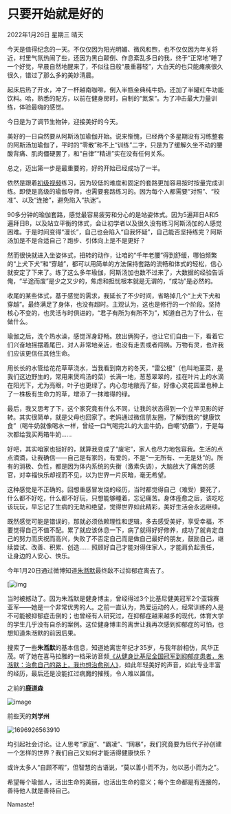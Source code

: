 # 只要开始就是好的



2022年1月26日 星期三 晴天

今天是值得纪念的一天。不仅仅因为阳光明媚、微风和煦，也不仅仅因为年关将近，村里气氛热闹了些，还因为黑白颠倒、作息紊乱多日的我，终于“正常地”睡了一个好觉，早晨自然地醒来了，不似往日般“晨重暮轻”，大白天的也只能瘫痪很久很久，错过了那么多的美妙清晨。

起床后热了开水，冲了一杯越南咖啡，倒入半瓶金典纯牛奶，还加了半罐红牛功能饮料。哈，熟悉的配方，以前在健身房时，自制的“氮泵”。为了冲击最大力量训练，体验最嗨的感觉。

今日是为了调节生物钟，迎接美好的今天。

美好的一日自然要从阿斯汤加瑜伽开始。说来惭愧，已经两个多星期没有习练整套的阿斯汤加瑜伽了，平时的“零散”称不上“训练”二字，只是为了缓解久坐不动的腰酸背痛、肌肉僵硬罢了，和“自律”“精进”实在没有任何关系。

总之，迈出第一步是最重要的，好的开始已经成功了一半。

依然是跟着[初级视频](https://www.bilibili.com/video/BV1Xb411y7XP?spm_id_from=333.999.0.0)练习，因为较低的难度和固定的套路更加容易按时按量完成训练。即使是高级的瑜伽导师，也需要套路练习的。因为每个人都需要“对照”、“校准”、以及“连接”，避免陷入“执迷”。

90多分钟的瑜伽套路，感觉最容易疲劳和分心的是站姿体式。因为5遍拜日A和5遍拜日B，以及站立平衡的体式，会让初学者以及很久没有练习阿斯汤加的人感觉困难。于是时间变得“漫长”，自己也会陷入“自我怀疑”，自己能否坚持练完？阿斯汤加是不是合适自己？跑步、引体向上是不是更好？

然而很快就进入坐姿体式，扭转的动作，让咱的“千年老腰”得到舒缓，哪怕频繁的“上犬下犬”和“穿越”，都可以用简单的方法保持套路的流畅和体式的轻松，信心就安定了下来了。练了这么多年瑜伽，阿斯汤加也数不过来了，大数据的经验告诉俺，“半途而废”是少之又少的，焦虑和担忧根本就是无谓的，“成功”是必然的。

收尾的某些体式，基于感觉的需求，我延长了不少时间，省略掉几个“上犬下犬和穿越”。最终满足了身体，也没有超时。主观认为，这也是修行的一个阶段。坚持核心不变的，也灵活与时俱进的，“君子有所为有所不为”，知道自己为了什么，在做什么。

瑜伽之后，洗个热水澡，感觉浑身舒畅。放出俩狗子，也让它们自由一下，看着它们兴奋地摇摆着尾巴，对人非常地亲近，也没有走丢或者闯祸。万物有灵，也许我们应该更信任其他生命。

用长长的水管给花花草草浇水，当我看到南方的冬天，“雷公根”（也叫地茎菜，是我们这边野生的，常用来煲鸡汤的菜）长满一地，葱葱翠翠的，挂在叶片上的水滴在阳光下，尤为亮眼，叶子也更绿了。内心忽地敞亮了些，好像心灵花园里也种上了一株极有生命力的草，增添了一抹难得的绿。

最后，我又思考了下，这个家究竟有什么不同，让我的状态得到一个立竿见影的好转。其实很简单，就是父母也回家了。老妈通过微信朋友圈，了解到我的“健康饮食”（喝牛奶就像喝水一样，曾经一口气喝完2L的大盅牛奶，自嘲“奶霸”），于是每次都给我买两箱牛奶……

好吧，其实咱家也挺好的，就算我变成了“废宅”，家人也尽力地包容我。生活的点点滴滴，让我确信——自己是有家的，有爱的，不是“一无所有、一无是处”的。所有的消极、负性，都是因为体内系统的失衡（激素失调），大脑放大了痛苦的感官，对幸福快乐却视而不见，以为世界一片灰暗，毫无希望。

这种感觉是不正确的。回想重感冒发烧的经历，当时都觉得自己（难受）要死了，什么都不好吃，什么都不好玩，只想能够睡着，忘记痛苦。身体痊愈之后，该吃吃该玩玩，早忘记了生病的无助和绝望，觉得世界如此精彩，美好生活会永远继续。

既然感觉可能是错误的，那就必须依赖理性和逻辑，多去感受美好，享受幸福，不要觉得自己不值不配。累了就应该休息一下，病了就得好好修养，成功了就肯定自己的努力而庆祝而高兴，失败了不否定自己而是做自己最好的朋友，鼓励自己，继续尝试、改善、积累、创造…… 照顾好自己才能对得住家人，才能肩负起责任，让身边的人安心、快乐。

今年1月20日通过微博知道[朱湉默](https://weibo.com/tianmozhu)最终敌不过抑郁症离去了。

[![img](https://oss.sssmoe.com/wp-content/uploads202406062144951.png)


当时被撼动了。因为朱湉默是健身博主，曾经得过3个比基尼健美冠军2个亚锦赛亚军——她是一个非常优秀的人。之前一直认为，热爱运动的人，经常训练的人是不可能被抑郁症击倒的；也曾经有人研究过，在抑郁症越来越多的现代，体育大学的学生几乎没有自杀的案例。这位健身博主的离世让我再次感到抑郁症的可怕，也想知道朱湉默的前因后果。

搜索了一些**朱湉默**的基本信息，知道她离世年纪才35岁，与我年龄相仿，风华正茂。听了她在喜马拉雅的一档采访音频[《从健身比基尼全国冠军到抑郁症患者，朱湉默：治愈自己的路上，我也想治愈别人》](https://www.ximalaya.com/sound/236317095)，如此年轻美好的声音，如此专业丰富的经历，最后还是没能扛过病魔的摧残，令人难以置信。

之前的**鹿道森**

![image](https://oss.sssmoe.com/wp-content/uploads202406062144952.webp)


前些天的**刘学州**

![1696926563910](https://oss.sssmoe.com/wp-content/uploads202406062144953.webp)


均引起社会讨论。让人思考“家庭”、“霸凌”、“网暴”，我们究竟要为后代子孙创建一个怎样的世界？我们自己又如何才能活得健康快乐？

或许太多人“自顾不暇”，但智慧的古语说，“莫以善小而不为，勿以恶小而为之”。

希望每个瑜伽人，活出生命的美丽，也活出生命的意义；每个生命都是有连接的，善待他人就是善待自己。

Namaste!
